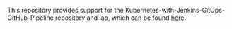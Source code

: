 This repository provides support for the Kubernetes-with-Jenkins-GitOps-GitHub-Pipeline repository and lab, which can be found [here](https://github.com/kevin-wynn-cloud/Kubernetes-with-Jenkins-GitOps-GitHub-Pipeline).
